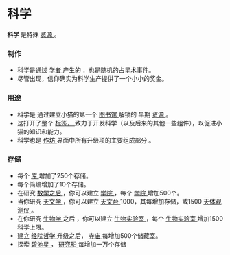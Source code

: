 # 科学
<strong>
          科学
    </strong>
        是特殊
    <a href="?file=003-资源大全/005-资源介绍#特殊资源">
          资源
    </a>
        。
        
### 制作
<ul>
      <li>
            科学是通过
        <a href="#Jobs#Scholar">
              学者
        </a>
            产生的
            ，也是随机的占星术事件。
      </li>
      <li>
            尽管出现，信仰确实为科学生产提供了一个小小的奖金。
      </li>
    </ul>
    
### 用途
<ul>
      <li>
            科学是
            通过建立小猫的第一个
          <a href="#Buildings#Library">
              图书馆
          </a>
            解锁的
            早期
        <a href="?file=003-资源大全/005-资源介绍#特殊资源">
              资源
        </a>
            。
      </li>
      <li>
            这打开了整个
        <a href="#Game+tabs">
              标签，
        </a>
            致力于开发科学（以及后来的其他一些组件），以促进小猫的知识和能力。
      </li>
      <li>
            科学也是
        <a href="#workshop">
              作坊
        </a>
            界面中所有升级项的主要组成部分
            。
      </li>
    </ul>
    
### 存储
<ul>
      <li>
        <a href="#Buildings#Library">
        </a>
            每个
          <a href="#Buildings#Library">
              库
          </a>
            增加了250个存储。
      </li>
      <li>
            每个简编增加了10个存储。
      </li>
      <li>
            在研究
        <a href="#Technologies#Mathematics">
              数学之后
        </a>
            ，你可以建立
        <a href="#Buildings#Academy">
              学院
        </a>
            ，每个
          <a href="#Buildings#Academy">
              学院
          </a>
            增加500个。
      </li>
      <li>
            当你研究
        <a href="?file=001-猫咪百科/03-科技/01-科技#天文学">
              天文学
        </a>
            ，你可以建立
        <a href="#Buildings#Observatory">
              天文台
        </a>
            1000，其每增加存储，或1500
        <a href="?file=001-猫咪百科/04-作坊/01-升级#天体观测仪">
              天体观测仪
        </a>
            。
      </li>
      <li>
            在你研究
        <a href="?file=001-猫咪百科/03-科技/01-科技#生物学">
              生物学
        </a>之后
            ，你可以建立
        <a href="?file=001-猫咪百科/01-建筑物/03-科技建筑#生物实验室">
              生物实验室
        </a>
            ，每个
          <a href="?file=001-猫咪百科/01-建筑物/03-科技建筑#生物实验室">
              生物实验室
          </a>
            增加1500科学上限。
      </li>
      <li>
            建立
        <a href="#Religion#Scholasticism">
              经院哲学
        </a>
            升级之后，
        <a href="?file=001-猫咪百科/01-建筑物/07-文化建筑#寺庙">
              寺庙
        </a>
            每增加500个储藏室。
      </li>
      <li>
            探索
        <a href="#Space#Piscine">
             碧池星
        </a>
            ，
        <a href="#Space#Piscine">
              研究船
        </a>
            每增加一万个存储
      </li>
    </ul>
  </div>
  <p style="float:right;margin:6px">
  </p>
</td>